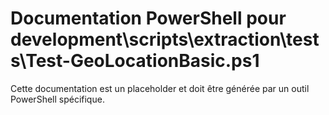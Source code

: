 # Documentation PowerShell pour development\scripts\extraction\tests\Test-GeoLocationBasic.ps1

Cette documentation est un placeholder et doit être générée par un outil PowerShell spécifique.
